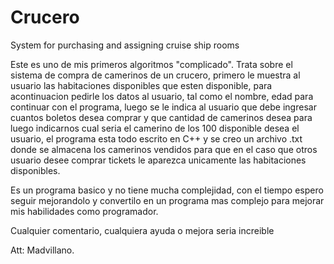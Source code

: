 # Crucero
System for purchasing and assigning cruise ship rooms

Este es uno de mis primeros algoritmos "complicado". Trata sobre el sistema de compra de camerinos de un crucero, primero le muestra al usuario las habitaciones disponibles que esten disponible, para acontinuacion pedirle los datos al usuario, tal como el nombre, edad para continuar con el programa, luego se le indica al usuario que debe ingresar cuantos boletos desea comprar y que cantidad de camerinos desea para luego indicarnos cual seria el camerino de los 100 disponible desea el usuario, el programa esta todo escrito en C++ y se creo un archivo .txt donde se almacena los camerinos vendidos para que en el caso que otros usuario desee comprar tickets le aparezca unicamente las habitaciones disponibles.

Es un programa basico y no tiene mucha complejidad, con el tiempo espero seguir mejorandolo y convertilo en un programa mas complejo para mejorar mis habilidades como programador.

Cualquier comentario, cualquiera ayuda o mejora seria increible

Att: Madvillano.
